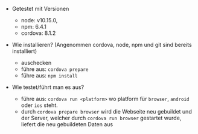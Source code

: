 * Getestet mit Versionen
    * node: v10.15.0,
    * npm: 6.4.1
    * cordova: 8.1.2

* Wie installieren? (Angenommen cordova, node, npm und git sind bereits installiert)
    * auschecken
    * führe aus: `cordova prepare`
    * führe aus: `npm install`
   
* Wie testet/führt man es aus?
    * führe aus: `cordova run <platform>` wo platform für `browser`, `android`
      oder `ios` steht. 
    * durch `cordova prepare browser` wird die Webseite neu gebuildet und der
      Server, welcher durch `cordova run browser` gestartet wurde, liefert
      die neu gebuildeten Daten aus